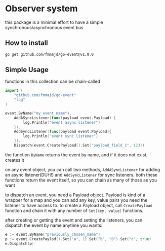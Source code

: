 # Observer system

this package is a minimal effort to have a simple synchronous/asynchronous event bus

## How to install
```bash
go get github.com/fmmajd/go-event@v1.0.0
``` 

## Simple Usage
functions in this collection can be chain-called
```go
import (
    "github.com/fmmajd/go-event"
    "log"
)

event.ByName("my_event_name").
    AddASyncListener(func(payload event.Payload) {
        log.Println("event async listener")  
    }).
    AddSyncListener(func(payload event.Payload){
        log.Println("event sync listener")
    }).
    Dispatch(event.CreatePayload().Set("payload_field_1", 123))
```

the function `ByName` returns the event by name, and if it does not exist, creates it

on any event object, you can call two methods, `AddASyncListener` for adding an async listener(DUH!) and `AddSyncListener` for sync listeners.
both these functions return the event itself, so you can chain as many of those as you want

to dispatch an event, you need a Payload object. Payload is kind of a wrapper for a map and you can add any key, value pairs you need the listener to have access to.
to create a Payload object, call `CreatePayload` function and chain it with any number of `Set(key, value)` functions.

after creating or getting the event and setting the listeners, you can dispatch the event by name anytime you wants:
```go
e := event.ByName("previously_chosen_name")
p := event.CreatePaylod().Set("a", 1).Set("b", "B").Set("c", true)
e.Dispatch(p)
``` 

